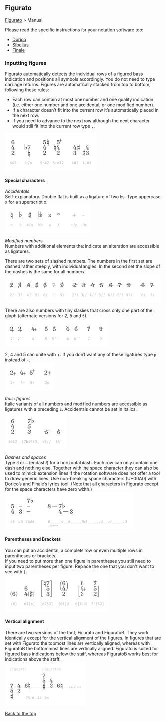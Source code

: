 ## Figurato

[Figurato](../README.md) > Manual  

Please read the specific instructions for your notation software too:  

- [Dorico](dorico.md)  
- [Sibelius](sibelius.md)
- [Finale](finale.md)  

### Inputting figures

Figurato automatically detects the individual rows of a figured bass indication and positions all symbols accordingly. You do not need to type carriage returns. Figures are automatically stacked from top to bottom, following these rules:  
- Each row can contain at most one number and one quality indication (i.e. either one number and one accidental, or one modified number).
- If a character doesn’t fit into the current row it’s automatically placed in the next row.
- If you need to advance to the next row although the next character would still fit into the current row type `,`.

<img src="1_rows.svg" alt="rows" height="120">


#### Special characters

_Accidentals_  
Self-explanatory. Double flat is built as a ligature of two `b`s. Type uppercase `X` for a superscript x.  
<img src="2_accidentals.svg" alt="accidentals" height="90">

_Modified numbers_  
Numbers with additional elements that indicate an alteration are accessible as ligatures.


There are two sets of slashed numbers. The numbers in the first set are dashed rather steeply, with individual angles. In the second set the slope of the dashes is the same for all numbers.  
<img src="3_slashedNumbers.svg" alt="slashed numbers" height="90">

There are also numbers with tiny slashes that cross only one part of the glyph (alternate versions for 2, 5 and 6).
<img src="4_tickedNumbers.svg" alt="ticked numbers" height="90">

2, 4 and 5 can unite with +. If you don’t want any of these ligatures type `p` instead of `+`.  
<img src="5_numbersPlus.svg" alt="numbers and plus" height="90">

_Italic figures_  
Italic variants of all numbers and modified numbers are accessible as ligatures with a preceding `i`. Accidentals cannot be set in italics.  
<img src="6_italics.svg" alt="italics" height="120">

_Dashes and spaces_  
Type `d` or `–` (endash!) for a horizontal dash. Each row can only contain one dash and nothing else. Together with the space character they can also be used to mimick extension lines if the notation software does not offer a tool to draw generic lines. Use non-breaking space characters (U+00A0) with Dorico’s and Finale’s lyrics tool. (Note that all characters in Figurato except for the space characters have zero width.)  
<img src="7_dashes.svg" alt="dashes" height="120">


#### Parentheses and Brackets
You can put an accidental, a complete row or even multiple rows in parentheses or brackets.  
If you need to put more than one figure in parentheses you still need to input two parentheses per figure. Replace the one that you don't want to see with `|`.  
<img src="8_parentheses.svg" alt="parentheses and brackets" height="120">


#### Vertical alignment
There are two versions of the font, Figurato and FiguratoB. They work identically except for the vertical alignment of the figures. In figures that are set with Figurato the topmost lines are vertically aligned, whereas with FiguratoB the bottommost lines are vertically aligned. Figurato is suited for figured bass indications below the staff, whereas FiguratoB works best for indications above the staff.  
<img src="9_FiguratoB.svg" alt="vertical alignment" height="140">

[Back to the top](manual.md#figurato)
